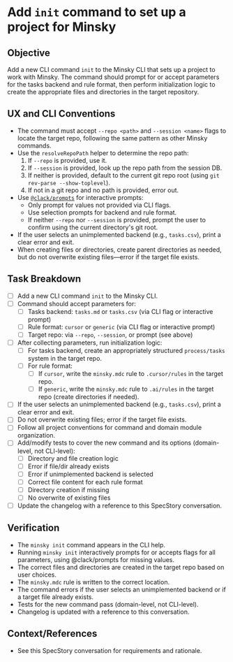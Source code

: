# Add `init` command to set up a project for Minsky

## Objective

Add a new CLI command `init` to the Minsky CLI that sets up a project to work with Minsky. The command should prompt for or accept parameters for the tasks backend and rule format, then perform initialization logic to create the appropriate files and directories in the target repository.

## UX and CLI Conventions

- The command must accept `--repo <path>` and `--session <name>` flags to locate the target repo, following the same pattern as other Minsky commands.
- Use the `resolveRepoPath` helper to determine the repo path:
  1. If `--repo` is provided, use it.
  2. If `--session` is provided, look up the repo path from the session DB.
  3. If neither is provided, default to the current git repo root (using `git rev-parse --show-toplevel`).
  4. If not in a git repo and no path is provided, error out.
- Use [`@clack/prompts`](https://www.npmjs.com/package/@clack/prompts) for interactive prompts:
  - Only prompt for values not provided via CLI flags.
  - Use selection prompts for backend and rule format.
  - If neither `--repo` nor `--session` is provided, prompt the user to confirm using the current directory's git root.
- If the user selects an unimplemented backend (e.g., `tasks.csv`), print a clear error and exit.
- When creating files or directories, create parent directories as needed, but do not overwrite existing files—error if the target file exists.

## Task Breakdown

- [ ] Add a new CLI command `init` to the Minsky CLI.
- [ ] Command should accept parameters for:
  - [ ] Tasks backend: `tasks.md` or `tasks.csv` (via CLI flag or interactive prompt)
  - [ ] Rule format: `cursor` or `generic` (via CLI flag or interactive prompt)
  - [ ] Target repo: via `--repo`, `--session`, or prompt (see above)
- [ ] After collecting parameters, run initialization logic:
  - [ ] For tasks backend, create an appropriately structured `process/tasks` system in the target repo.
  - [ ] For rule format:
    - [ ] If `cursor`, write the `minsky.mdc` rule to `.cursor/rules` in the target repo.
    - [ ] If `generic`, write the `minsky.mdc` rule to `.ai/rules` in the target repo (create directories if needed).
- [ ] If the user selects an unimplemented backend (e.g., `tasks.csv`), print a clear error and exit.
- [ ] Do not overwrite existing files; error if the target file exists.
- [ ] Follow all project conventions for command and domain module organization.
- [ ] Add/modify tests to cover the new command and its options (domain-level, not CLI-level):
  - [ ] Directory and file creation logic
  - [ ] Error if file/dir already exists
  - [ ] Error if unimplemented backend is selected
  - [ ] Correct file content for each rule format
  - [ ] Directory creation if missing
  - [ ] No overwrite of existing files
- [ ] Update the changelog with a reference to this SpecStory conversation.

## Verification

- The `minsky init` command appears in the CLI help.
- Running `minsky init` interactively prompts for or accepts flags for all parameters, using @clack/prompts for missing values.
- The correct files and directories are created in the target repo based on user choices.
- The `minsky.mdc` rule is written to the correct location.
- The command errors if the user selects an unimplemented backend or if a target file already exists.
- Tests for the new command pass (domain-level, not CLI-level).
- Changelog is updated with a reference to this conversation.

## Context/References

- See this SpecStory conversation for requirements and rationale.
